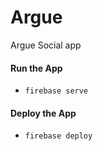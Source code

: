 # Argue
Argue Social app

#### Run the App
*  `firebase serve`

#### Deploy the App
* `firebase deploy`
